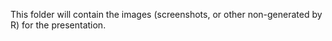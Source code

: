 This folder will contain the images (screenshots, or other non-generated by R) for the presentation.
